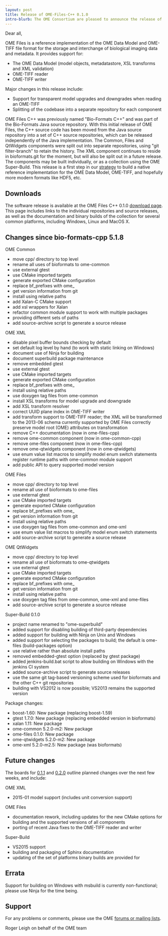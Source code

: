 ```yaml
---
layout: post
title: Release of OME-Files-C++ 0.1.0
intro-blurb: The OME Consortium are pleased to announce the release of OME-Files-C++ 0.1.0
---
```

Dear all,

OME Files is a reference implementation of the OME Data Model and
OME-TIFF file format for the storage and interchange of biological
imaging data and metadata. It provides support for:

- The OME Data Model (model objects, metadatastore, XSL transforms and XML validation)
- OME-TIFF reader
- OME-TIFF writer

Major changes in this release include:

- Support for transparent model upgrades and downgrades when reading an OME-TIFF
- Splitting of the codebase into a separate repository for each component

OME Files C++ was previously named "Bio-Formats C++" and was part of
the Bio-Formats Java source repository. With this initial release of
OME Files, the C++ source code has been moved from the Java source
repository into a set of C++ source repositories, which can be
released independently of the Java implementation. The Common, Files
and QtWidgets components were split out into separate repositories,
using "git filter-branch" to retain the history. The XML component
continues to reside in bioformats.git for the moment, but will also be
split out in a future release. The components may be built
individually, or as a collection using the OME Super-Build. This
release is a first step in our
[strategy](http://blog.openmicroscopy.org/file-formats/data-model/future-plans/2016/01/26/bf-model-status/)
to build a native reference implementation for the OME Data Model,
OME-TIFF, and hopefully more modern formats like HDF5, etc.

Downloads
---------

The software release is available at the OME Files C++ 0.1.0 [download
page](http://downloads.openmicroscopy.org/ome-files-cpp/0.1.0/). This
page includes links to the individual repositories and source
releases, as well as the documentation and binary builds of the
collection for several common platforms, including Windows, Linux and
MacOS X.

Changes since bio-formats-cpp 5.1.8
-----------------------------------

OME Common

- move cpp/ directory to top level
- rename all uses of bioformats to ome-common
- use external gtest
- use CMake imported targets
- generate exported CMake configuration
- replace bf_prefixes with ome_
- get version information from git
- install using relative paths
- add Xalan-C CMake support
- add xsl wrappers for Xalan
- refactor common module support to work with multiple packages
- providing different sets of paths
- add source-archive script to generate a source release

OME XML

- disable pixel buffer bounds checking by default
- set default log level by hand (to work with static linking on Windows)
- document use of Ninja for building
- document superbuild package maintenance
- remove embedded gtest
- use external gtest
- use CMake imported targets
- generate exported CMake configuration
- replace bf_prefixes with ome_
- install using relative paths
- use doxygen tag files from ome-common
- install XSL transforms for model upgrade and downgrade
- add XSL transform resolver
- correct UUID plane index in OME-TIFF writer
- add transform support to OME-TIFF reader; the XML will be transformed to the 2013-06 schema currently supported by OME Files correctly preserve model root (OME) attributes on transformation
- remove C++ documentation (now in ome-files-cpp)
- remove ome-common component (now in ome-common-cpp)
- remove ome-files component (now in ome-files-cpp)
- remove ome-qtwidgets component (now in ome-qtwidgets)
- use enum value list macros to simplify model enum switch statements register runtime paths with ome-common module support
- add public API to query supported model version

OME Files

- move cpp/ directory to top level
- rename all use of bioformats to ome-files
- use external gtest
- use CMake imported targets
- generate exported CMake configuration
- replace bf_prefixes with ome_
- get version information from git
- install using relative paths
- use doxygen tag files from ome-common and ome-xml
- use enum value list macros to simplify model enum switch statements
- add source-archive script to generate a source release

OME QtWidgets

- move cpp/ directory to top level
- rename all use of bioformats to ome-qtwidgets
- use external gtest
- use CMake imported targets
- generate exported CMake configuration
- replace bf_prefixes with ome_
- get version information from git
- install using relative paths
- use doxygen tag files from ome-common, ome-xml and ome-files
- add source-archive script to generate a source release

Super-Build 0.1.0

- project name renamed to "ome-superbuild"
- added support for disabling building of third-party dependencies
- added support for building with Ninja on Unix and Windows
- added support for selecting the packages to build; the default is ome-files (build-packages option)
- use relative rather than absolute install paths
- removed embedded-gtest option (replaced by gtest package)
- added jenkins-build.bat script to allow building on Windows with the jenkins CI system
- added source-archive script to generate source releases
- use the same git tag-based versioning scheme used for bioformats and the other C++ git repositories
- building with VS2012 is now possible; VS2013 remains the supported version

Package changes:

- boost-1.60: New package (replacing boost-1.59)
- gtest 1.7.0: New package (replacing embedded version in bioformats)
- xalan 1.11: New package
- ome-common 5.2.0-m2: New package
- ome-files 0.1.0: New package
- ome-qtwidgets 5.2.0-m2: New package
- ome-xml 5.2.0-m2.5: New package (was bioformats)

Future changes
--------------

The boards for
[0.1.1](https://trello.com/b/IQYt4Thu/ome-files-c-0-1-1) and
[0.2.0](https://trello.com/b/kXhxI5Nx/ome-files-c-0-2-0) outline
planned changes over the next few weeks, and include:

OME XML

- 2015-01 model support (includes unit conversion support)

OME Files

- documentation rework, including updates for the new CMake options for building and the supported versions of all components
- porting of recent Java fixes to the OME-TIFF reader and writer

Super-Build

- VS2015 support
- building and packaging of Sphinx documentation
- updating of the set of platforms binary builds are provided for

Errata
------

Support for building on Windows with msbuild is currently
non-functional; please use Ninja for the time being.

Support
-------

For any problems or comments, please use the OME [forums or mailing
lists](http://www.openmicroscopy.org/site/community).


Roger Leigh
on behalf of the OME team
